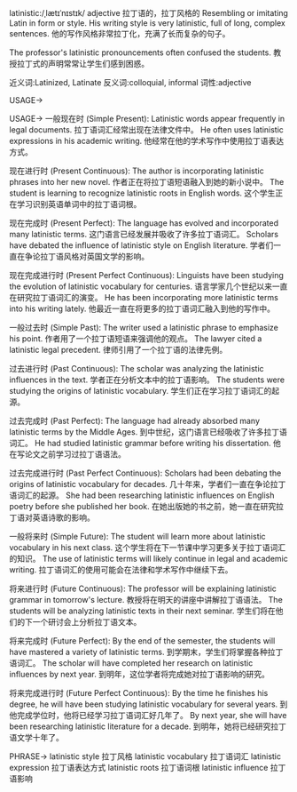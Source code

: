 latinistic:/ˌlætɪˈnɪstɪk/
adjective
拉丁语的，拉丁风格的
Resembling or imitating Latin in form or style.
His writing style is very latinistic, full of long, complex sentences. 他的写作风格非常拉丁化，充满了长而复杂的句子。

The professor's latinistic pronouncements often confused the students.  教授拉丁式的声明常常让学生们感到困惑。

近义词:Latinized, Latinate
反义词:colloquial, informal
词性:adjective


USAGE->

USAGE->
一般现在时 (Simple Present):
Latinistic words appear frequently in legal documents. 拉丁语词汇经常出现在法律文件中。
He often uses latinistic expressions in his academic writing. 他经常在他的学术写作中使用拉丁语表达方式。


现在进行时 (Present Continuous):
The author is incorporating latinistic phrases into her new novel.  作者正在将拉丁语短语融入到她的新小说中。
The student is learning to recognize latinistic roots in English words.  这个学生正在学习识别英语单词中的拉丁语词根。


现在完成时 (Present Perfect):
The language has evolved and incorporated many latinistic terms.  这门语言已经发展并吸收了许多拉丁语词汇。
Scholars have debated the influence of latinistic style on English literature. 学者们一直在争论拉丁语风格对英国文学的影响。


现在完成进行时 (Present Perfect Continuous):
Linguists have been studying the evolution of latinistic vocabulary for centuries.  语言学家几个世纪以来一直在研究拉丁语词汇的演变。
He has been incorporating more latinistic terms into his writing lately. 他最近一直在将更多的拉丁语词汇融入到他的写作中。


一般过去时 (Simple Past):
The writer used a latinistic phrase to emphasize his point.  作者用了一个拉丁语短语来强调他的观点。
The lawyer cited a latinistic legal precedent. 律师引用了一个拉丁语的法律先例。


过去进行时 (Past Continuous):
The scholar was analyzing the latinistic influences in the text. 学者正在分析文本中的拉丁语影响。
The students were studying the origins of latinistic vocabulary. 学生们正在学习拉丁语词汇的起源。


过去完成时 (Past Perfect):
The language had already absorbed many latinistic terms by the Middle Ages.  到中世纪，这门语言已经吸收了许多拉丁语词汇。
He had studied latinistic grammar before writing his dissertation. 他在写论文之前学习过拉丁语语法。


过去完成进行时 (Past Perfect Continuous):
Scholars had been debating the origins of latinistic vocabulary for decades.  几十年来，学者们一直在争论拉丁语词汇的起源。
She had been researching latinistic influences on English poetry before she published her book. 在她出版她的书之前，她一直在研究拉丁语对英语诗歌的影响。


一般将来时 (Simple Future):
The student will learn more about latinistic vocabulary in his next class.  这个学生将在下一节课中学习更多关于拉丁语词汇的知识。
The use of latinistic terms will likely continue in legal and academic writing.  拉丁语词汇的使用可能会在法律和学术写作中继续下去。


将来进行时 (Future Continuous):
The professor will be explaining latinistic grammar in tomorrow's lecture. 教授将在明天的讲座中讲解拉丁语语法。
The students will be analyzing latinistic texts in their next seminar. 学生们将在他们的下一个研讨会上分析拉丁语文本。


将来完成时 (Future Perfect):
By the end of the semester, the students will have mastered a variety of latinistic terms. 到学期末，学生们将掌握各种拉丁语词汇。
The scholar will have completed her research on latinistic influences by next year. 到明年，这位学者将完成她对拉丁语影响的研究。


将来完成进行时 (Future Perfect Continuous):
By the time he finishes his degree, he will have been studying latinistic vocabulary for several years. 到他完成学位时，他将已经学习拉丁语词汇好几年了。
By next year, she will have been researching latinistic literature for a decade. 到明年，她将已经研究拉丁语文学十年了。


PHRASE->
latinistic style  拉丁风格
latinistic vocabulary  拉丁语词汇
latinistic expression  拉丁语表达方式
latinistic roots  拉丁语词根
latinistic influence  拉丁语影响
